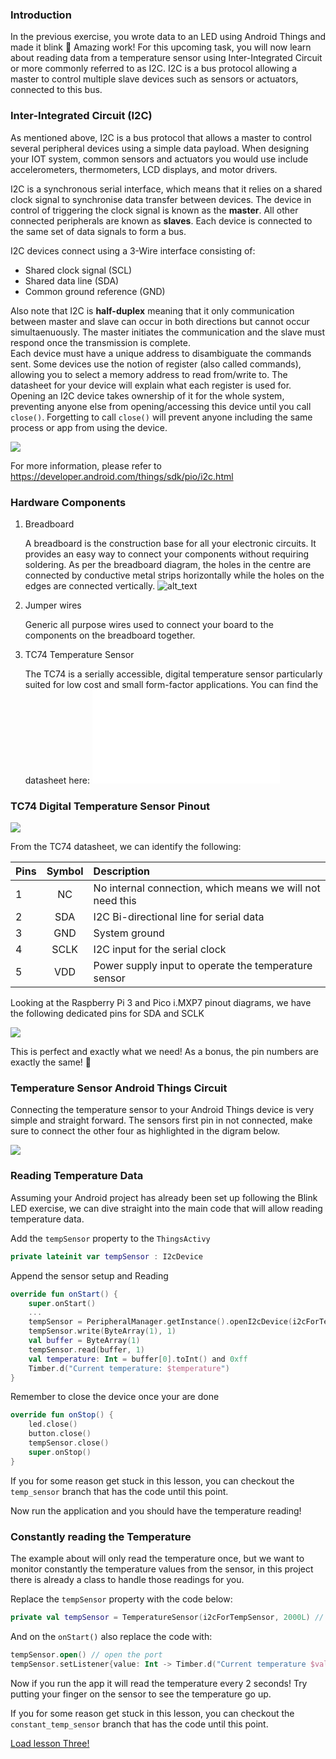 ### Introduction

In the previous exercise, you wrote data to an LED using Android Things and made it blink 🚨 Amazing work!
For this upcoming task, you will now learn about reading data from a temperature sensor using Inter-Integrated Circuit or more commonly referred to as I2C. I2C is a bus protocol allowing a master to control multiple slave devices such as sensors or actuators, connected to this bus.

### Inter-Integrated Circuit (I2C)

As mentioned above, I2C is a bus protocol that allows a master to control several peripheral devices using a simple data payload. When designing your IOT system, common sensors and actuators you would use include accelerometers, thermometers, LCD displays, and motor drivers.

I2C is a synchronous serial interface, which means that it relies on a shared clock signal to synchronise data transfer between devices. The device in control of triggering the clock signal is known as the **master**. All other connected peripherals are known as **slaves**. Each device is connected to the same set of data signals to form a bus.

I2C devices connect using a 3-Wire interface consisting of:

* Shared clock signal (SCL)
* Shared data line (SDA)
* Common ground reference (GND)

Also note that I2C is **half-duplex** meaning that it only communication between master and slave can occur in both directions but cannot occur simultaenuously. The master initiates the communication and the slave must respond once the transmission is complete.  
Each device must have a unique address to disambiguate the commands sent. Some devices use the notion of register (also called commands), allowing you to select a memory address to read from/write to. The datasheet for your device will explain what each register is used for. Opening an I2C device takes ownership of it for the whole system, preventing anyone else from opening/accessing this device until you call `close()`. Forgetting to call `close()` will prevent anyone including the same process or app from using the device.

![](./Diagrams/I2C/i2c_diagram.png)

For more information, please refer to https://developer.android.com/things/sdk/pio/i2c.html

### Hardware Components

1. Breadboard

    A breadboard is the construction base for all your electronic circuits. It provides an easy way to connect your components without requiring soldering. As per the breadboard diagram, the holes in the centre are connected by conductive metal strips horizontally while the holes on the edges are connected vertically.
![alt_text](./Diagrams/Breadboard/breadboard_conductivity.png)

2. Jumper wires

    Generic all purpose wires used to connect your board to the components on the breadboard together.

3. TC74 Temperature Sensor

    The TC74 is a serially accessible, digital temperature sensor particularly suited for low cost and small form-factor applications.
    You can find the datasheet here:
![Sensor datasheet](./Diagrams/Temperature_Sensor/sensor-datasheet.pdf)

### TC74 Digital Temperature Sensor Pinout

![](./Diagrams/Temperature_Sensor/temp-sensor-pinout.png)

From the TC74 datasheet, we can identify the following:

| Pins  | Symbol  | Description                                               |
| ----- |:-------:|:----------------------------------------------------------|
| 1     | NC      | No internal connection, which means we will not need this |
| 2     | SDA     | I2C Bi-directional line for serial data                   |
| 3     | GND     | System ground                                             |
| 4     | SCLK    | I2C input for the serial clock                            |
| 5     | VDD     | Power supply input to operate the temperature sensor      |


Looking at the Raspberry Pi 3 and Pico i.MXP7 pinout diagrams, we have the following dedicated pins for SDA and SCLK

![](./Diagrams/I2C/i2c_pins.png)

This is perfect and exactly what we need! As a bonus, the pin numbers are exactly the same! 🎉

### Temperature Sensor Android Things Circuit

Connecting the temperature sensor to your Android Things device is very simple and straight forward. The sensors first pin in not connected, make sure to connect the other four as highlighted in the digram below.

![](./Diagrams/Temperature_Sensor/temp_sensor_diagram.png)

### Reading Temperature Data

Assuming your Android project has already been set up following the Blink LED exercise, we can dive straight into the main code that will allow reading temperature data.

Add the `tempSensor` property to the `ThingsActivy`
```Kotlin
private lateinit var tempSensor : I2cDevice
```

Append the sensor setup and Reading
```kotlin
override fun onStart() {
    super.onStart()
    ...
    tempSensor = PeripheralManager.getInstance().openI2cDevice(i2cForTempSensor, 0x4A)
    tempSensor.write(ByteArray(1), 1)
    val buffer = ByteArray(1)
    tempSensor.read(buffer, 1)
    val temperature: Int = buffer[0].toInt() and 0xff
    Timber.d("Current temperature: $temperature")
}
```

Remember to close the device once your are done

```kotlin
override fun onStop() {
    led.close()
    button.close()
    tempSensor.close()
    super.onStop()
}
```

If you for some reason get stuck in this lesson, you can checkout the `temp_sensor` branch that has the code until this point.

Now run the application and you should have the temperature reading!

### Constantly reading the Temperature

The example about will only read the temperature once, but we want to monitor constantly the temperature values from the sensor, in this project there is already a class to handle those readings for you.

Replace the `tempSensor` property with the code below:

```Kotlin
private val tempSensor = TemperatureSensor(i2cForTempSensor, 2000L) // Read temperature every 2 seconds
```

And on the `onStart()` also replace the code with:
```Kotlin
tempSensor.open() // open the port
tempSensor.setListener{value: Int -> Timber.d("Current temperature $value")}
```

Now if you run the app it will read the temperature every 2 seconds!
Try putting your finger on the sensor to see the temperature go up.

If you for some reason get stuck in this lesson, you can checkout the `constant_temp_sensor` branch that has the code until this point.

[Load lesson Three!](https://github.com/jamescoggan/AndroidThingsWorkshop/blob/master/task_three_firebase.md)
